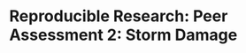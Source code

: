 # Reproducible Research: Peer Assessment 2: Storm Damage
<!-- Check for data, download, unpack -->
<!-- We have added the file to the git ignore because it is 47 MB compressed, 535 MB expanded. -->

<!-- This assignment should have a max of 3 figures, which may contain multiple plots, but still only 3 figures -->



